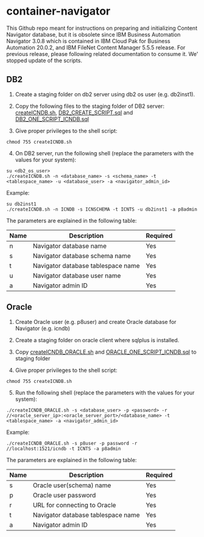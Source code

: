 # container-navigator
This Github repo meant for instructions on preparing and initializing Content Navigator database, but it is obsolete since IBM Business Automation Navigator 3.0.8 which is contained in IBM Cloud Pak for Business Automation 20.0.2, and IBM FileNet Content Manager 5.5.5 release. For previous release, please following related documentation to consume it. We' stopped update of the scripts.

## DB2

1. Create a staging folder on db2 server using db2 os user (e.g. db2inst1).

2. Copy the following files to the staging folder of DB2 server: [createICNDB.sh](https://github.com/ibm-ecm/container-navigator/blob/master/resources/createICNDB.sh), [DB2_CREATE_SCRIPT.sql](https://github.com/ibm-ecm/container-navigator/blob/master/resources/DB2_CREATE_SCRIPT.sql) and [DB2_ONE_SCRIPT_ICNDB.sql](https://github.com/ibm-ecm/container-navigator/blob/master/resources/DB2_ONE_SCRIPT_ICNDB.sql)<br>

3. Give proper privileges to the shell script:  
```
chmod 755 createICNDB.sh
```

4. On DB2 server, run the following shell (replace the parameters with the values for your system):  
```
su <db2_os_user>
./createICNDB.sh -n <database_name> -s <schema_name> -t <tablespace_name> -u <database_user> -a <navigator_admin_id>
```
Example:
```
su db2inst1
./createICNDB.sh -n ICNDB -s ICNSCHEMA -t ICNTS -u db2inst1 -a p8admin
```

The parameters are explained in the following table:

Name | Description | Required | 
------------ | ------------- | ------------- | 
n | Navigator database name | Yes | 
s | Navigator database schema name | Yes | 
t | Navigator database tablespace name | Yes | 
u | Navigator database user name | Yes | 
a | Navigator admin ID | Yes | 

## Oracle

1. Create Oracle user (e.g. p8user) and create Oracle database for Navigator (e.g. icndb)

2. Create a staging folder on oracle client where sqlplus is installed.

3. Copy [createICNDB_ORACLE.sh](https://github.com/ibm-ecm/container-navigator/blob/master/resources/createICNDB_ORACLE.sh) and [ORACLE_ONE_SCRIPT_ICNDB.sql](https://github.com/ibm-ecm/container-navigator/blob/master/resources/ORACLE_ONE_SCRIPT_ICNDB.sql) to staging folder

4. Give proper privileges to the shell script:  
```
chmod 755 createICNDB.sh
``` 

5. Run the following shell (replace the parameters with the values for your system):  
```
./createICNDB_ORACLE.sh -s <database_user> -p <password> -r //<oracle_server_ip>:<oracle_server_port>/<database_name> -t <tablespace_name> -a <navigator_admin_id>
```

Example:
```
./createICNDB_ORACLE.sh -s p8user -p password -r //localhost:1521/icndb -t ICNTS -a p8admin
```

The parameters are explained in the following table:

Name | Description | Required | 
------------ | ------------- | ------------- | 
s | Oracle user(schema) name | Yes | 
p | Oracle user password | Yes | 
r | URL for connecting to Oracle | Yes | 
t | Navigator database tablespace name | Yes | 
a | Navigator admin ID | Yes | 
